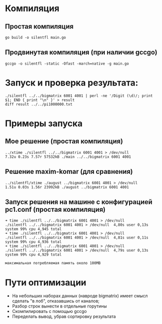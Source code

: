 # Компиляция

## Простая компиляция
    go build -o silentfl main.go

## Продвинутая компиляция (при наличии gccgo)
    gccgo -o silentfl -static -Ofast -march=native -g main.go

# Запуск и проверка результата:
    ./silentfl ../../bigmatrix 6001 4001 | perl -ne '/Digit (\d)/; print $1; END { print "\n" }' > result
    diff result ../../pi1000000.txt

# Примеры запуска

## Мое решение (простая компиляция)
    ../xtime ./silentfl ../../bigmatrix 6001 4001 > /dev/null
    7.32u 0.23s 7.57r 57532kB ./main ../../bigmatrix 6001 4001
    
## Решение maxim-komar (для сравнения)
    ../silentfl/xtime ./august ../bigmatrix 6001 4001 > /dev/null
    1.51u 0.03s 1.56r 23992kB ./august ../bigmatrix 6001 4001

## Запуск решения на машине с конфигурацией pc1.conf (простая компиляция)

    ➜ time ./silentfl ../../bigmatrix 6001 4001 > /dev/null    
    ./silentfl ../../bigmatrix 6001 4001 > /dev/null  4,80s user 0,13s system 99% cpu 4,945 total
    ➜ time ./silentfl ../../bigmatrix 6001 4001 > /dev/null
    ./silentfl ../../bigmatrix 6001 4001 > /dev/null  4,81s user 0,11s system 99% cpu 4,936 total
    ➜ time ./silentfl ../../bigmatrix 6001 4001 > /dev/null
    ./silentfl ../../bigmatrix 6001 4001 > /dev/null  4,79s user 0,13s system 99% cpu 4,929 total

    максимальная потребляемая память около 100MB


# Пути оптимизации
  * На небольших наборах данных (навроде bigmatrix) имеет смысл сделать "в лоб", отказавшись от каналов;
  * Разбор строк вынести в отдельные горутины
  * Скомпилировать с помощью gccgo
  * Переделать вывод, убрав сортировку результата

